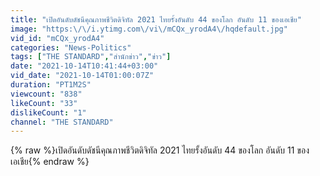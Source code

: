 ```yaml
---
title: "เปิดอันดับดัชนีคุณภาพชีวิตดิจิทัล 2021 ไทยรั้งอันดับ 44 ของโลก อันดับ 11 ของเอเชีย"
image: "https:\/\/i.ytimg.com\/vi\/mCQx_yrodA4\/hqdefault.jpg"
vid_id: "mCQx_yrodA4"
categories: "News-Politics"
tags: ["THE STANDARD","สำนักข่าว","ข่าว"]
date: "2021-10-14T10:41:44+03:00"
vid_date: "2021-10-14T01:00:07Z"
duration: "PT1M2S"
viewcount: "838"
likeCount: "33"
dislikeCount: "1"
channel: "THE STANDARD"
---
```

{% raw %}เปิดอันดับดัชนีคุณภาพชีวิตดิจิทัล 2021 ไทยรั้งอันดับ 44 ของโลก อันดับ 11 ของเอเชีย{% endraw %}
